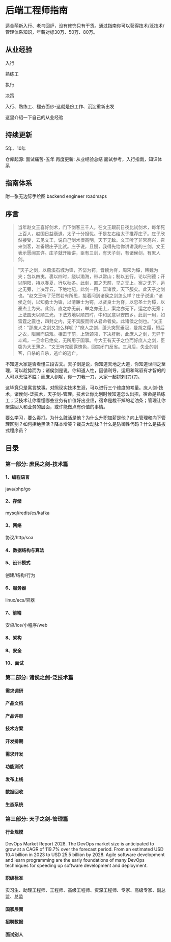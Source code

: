 # 后端工程师指南

适合萌新入行、老鸟回炉，没有修饰只有干货。通过指南你可以获得技术/泛技术/管理体系知识，年薪对标30万、50万、80万。

## 从业经验

入行

熟练工

执行

决策

入行、熟练工、褪去面纱-这就是份工作、沉淀重新出发

这里介绍一下自己的从业经验

## 持续更新
5年、10年

仓库起源: 面试痛苦-五年
再度更新: 从业经验总结
面试参考，入行指南，知识体系

## 指南体系

附一张无边际手绘图
backend engineer roadmaps

## 序言

> 当年赵文王喜好剑术，门下剑客三千人。在文王跟前日夜比试剑术，每年死上百人，赵国日益衰退，太子十分担忧。于是左右给太子推荐庄子。庄子欣然接受，去见文王，说自己剑术很高明，天下无敌。文王听了非常高兴，召来剑客，准备跟庄子比试。庄子说，且慢，我得先给你讲讲我的三剑。文王表示愿闻其详。庄子就开始讲，臣有三剑，有天子剑，有诸侯剑，有庶人剑。

> "天子之剑，以燕溪石城为锋，齐岱为锷，晋魏为脊，周宋为镡，韩魏为夹；包以四夷，裹以四时，绕以渤海，带以常山；制以五行，论以刑德；开以阴阳，持以春夏，行以秋冬。此剑，直之无前，举之无上，案之无下，运之无旁，上决浮云，下绝地纪。此剑一用，匡诸侯，天下服矣。此天子之剑也。"赵文王听了茫然若有所思，接着问到诸侯之剑怎么样？庄子说道: "诸侯之剑，以知勇士为锋，以清廉士为锷，以贤良士为脊，以忠圣士为镡，以豪杰士为夹。此剑，直之亦无前，举之亦无上，案之亦无下，运之亦无旁；上法圆天以顺三光，下法方地以顺四时，中和民意以安四乡。此剑一用，如雷霆之震也，四封之内，无不宾服而听从君命者矣。此诸侯之剑也。"文王说："那庶人之剑又怎么样呢？"庶人之剑，蓬头突鬓垂冠，曼胡之缨，短后之衣，瞋目而语难。相击于前，上斩颈领，下决肝肺，此庶人之剑，无异于斗鸡，一旦命已绝矣，无所用于国事。今大王有天子之位而好庶人之剑，臣窃为大王薄之。"文王听完面露愧色，回宫闭门反省。三月后，失业的剑客，自杀的自杀，逃亡的逃亡。

不知道大家是否看懂三段古文。天子剑是说，你知道天地之大道，你知道世间之至理，可以趁势而为；诸侯剑是说，你知道人性，因循利导，运用和驾驭有才智的的人可以无往不胜；而庶人剑呢，你一刀我一刀，大家一起拼刺(刀)刀。

这毕竟只是寓言故事。对照现实技术生涯，可以进行三个维度的考量。庶人剑-技术，诸侯剑-泛技术，天子剑-管理。技术让你比划时候知道怎么出招，宿命是熟练工；泛技术让你看懂哪些业务有价值好出业绩，宿命是裁不掉的老油条；管理让你聚焦回人和业务的层面，或许能做点有价值的事情。

要么学习，要么毒打。为什么脏活是他？为什么升职加薪是他？向上管理和向下管理区别？如何拒绝黑活？降本增笑？裁员大动脉？什么是防御性代码？什么是插拔式程序员？

## 目录

### 第一部分: 庶民之剑-技术篇

#### 1、编程语言
java/php/go
#### 2、存储
mysql/redis/es/kafka
#### 3、网络
协议/http/soa
#### 4、数据结构与算法
#### 5、设计模式
创建/结构/行为
#### 6、服务器
linux/ecs/容器
#### 7、前端
安卓/ios/小程序/web
#### 8、架构
#### 9、安全
#### 10、面试

### 第二部分: 诸侯之剑-泛技术篇

#### 需求调研
#### 产品文档
#### 产品评审
#### 技术方案
#### 开发排期
#### 需求开发
#### 功能测试
#### 发布上线
#### 数据回收
#### 生态系统

### 第三部分: 天子之剑-管理篇

#### 行业规模

DevOps Market Report 2028. The DevOps market size is anticipated to grow at a CAGR of 119.7% over the forecast period. From an estimated USD 10.4 billion in 2023 to
USD 25.5 billion by 2028. Agile software development and learn programming are the early foundations of many DevOps techniques for
speeding up software development and deployment.

#### 职级标准

实习生、助理工程师、工程师、高级工程师、资深工程师、专家、高级专家、副总监、总监

#### 国家层面

#### 招聘数据

#### 面试别人